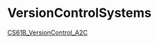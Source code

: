 # VersionControlSystems
[CS61B_VersionControl_A2C](https://sp18.datastructur.es/materials/guides/using-git.html)
